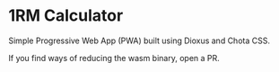 # 1RM Calculator

Simple Progressive Web App (PWA) built using Dioxus and Chota CSS.

If you find ways of reducing the wasm binary, open a PR.
